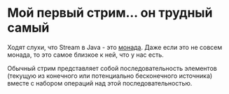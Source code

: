 # Мой первый стрим... он трудный самый

Ходят слухи, что Stream в Java - это [монада](https://ru.wikipedia.org/wiki/%D0%9C%D0%BE%D0%BD%D0%B0%D0%B4%D0%B0_%28%D0%BF%D1%80%D0%BE%D0%B3%D1%80%D0%B0%D0%BC%D0%BC%D0%B8%D1%80%D0%BE%D0%B2%D0%B0%D0%BD%D0%B8%D0%B5%29). Даже если это не совсем монада, то это самое близкое к ней, что у нас есть.  

Обычный стрим представляет собой последовательность элементов \(текущую из конечного или потенциально бесконечного источника\) вместе с набором операций над этой последовательностью.





